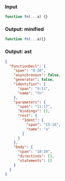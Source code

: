 ### Input
```js
function fn(...a) {}
```

### Output: minified
```js min
function fn(...a){}
```

### Output: ast
```json
{
  "FunctionDecl": {
    "span": "0:20",
    "asynchronous": false,
    "generator": false,
    "identifier": {
      "span": "9:11",
      "name": "fn"
    },
    "parameters": {
      "span": "11:17",
      "bindings": [],
      "rest": {
        "Ident": {
          "span": "15:16",
          "name": "a"
        }
      }
    },
    "body": {
      "span": "18:20",
      "directives": [],
      "statements": []
    }
  }
}
```
